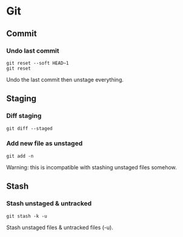 # Git

## Commit

### Undo last commit

```shell
git reset --soft HEAD~1
git reset
```
Undo the last commit then unstage everything.

## Staging

### Diff staging

```shell
git diff --staged
```

### Add new file as unstaged

```shell
git add -n
```
Warning: this is incompatible with stashing unstaged files somehow.

## Stash

### Stash unstaged & untracked

```shell
git stash -k -u
```
Stash unstaged files & untracked files (-u).

